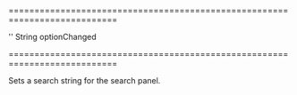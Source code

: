 ===========================================================================
<!--default-->''<!--/default-->
<!--type-->String<!--/type-->
<!--firedEvents-->optionChanged<!--/firedEvents-->
===========================================================================

<!--shortDescription-->
Sets a search string for the search panel.
<!--/shortDescription-->

<!--fullDescription-->

<!--/fullDescription-->